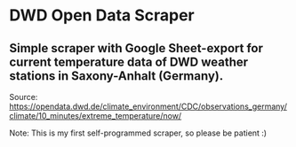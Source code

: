 # DWD Open Data Scraper

## Simple scraper with Google Sheet-export for current temperature data of DWD weather stations in Saxony-Anhalt (Germany).

Source: https://opendata.dwd.de/climate_environment/CDC/observations_germany/climate/10_minutes/extreme_temperature/now/

Note: This is my first self-programmed scraper, so please be patient :)
